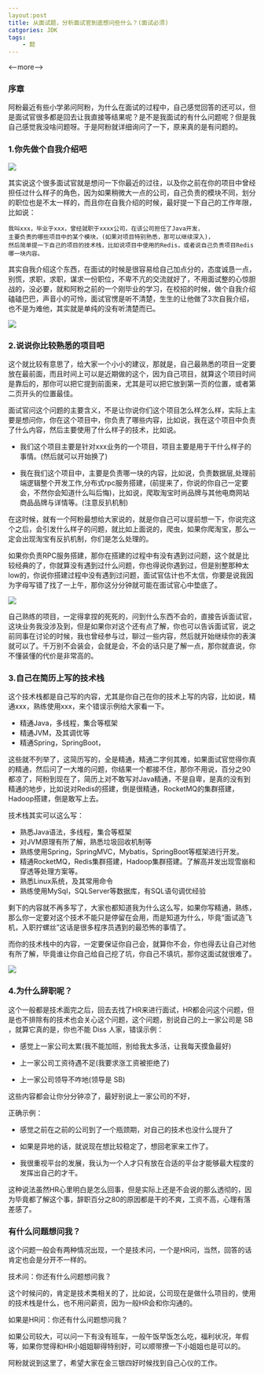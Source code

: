 ```yaml
---
layout:post
title: 从面试题，分析面试官到底想问些什么？(面试必须)
catgories: JDK
tags:
    - 懿
---
```


<--more-->


### 序章

阿粉最近有些小学弟问阿粉，为什么在面试的过程中，自己感觉回答的还可以，但是面试官很多都是回去让我直接等结果呢？是不是我面试的有什么问题呢？但是我自己感觉我没啥问题呀。于是阿粉就详细询问了一下，原来真的是有问题的。

### 1.你先做个自我介绍吧

![](http://www.justdojava.com/assets/images/2019/java/image_yi/2020/02-03/1.jpg)

其实说这个很多面试官就是想问一下你最近的过往，以及你之前在你的项目中曾经担任过什么样子的角色，因为如果稍微大一点的公司，自己负责的模块不同，划分的职位也是不太一样的，而且你在自我介绍的时候，最好提一下自己的工作年限，比如说：

```
我叫xxx，毕业于xxx，曾经就职于xxxx公司，在该公司担任了Java开发，
主要负责的哪些项目中的某个模块，(如果对项目特别熟悉，那可以继续深入)，
然后简单提一下自己的项目的技术栈，比如说项目中使用的Redis，或者说自己负责项目Redis哪一块内容。

```

其实自我介绍这个东西，在面试的时候是很容易给自己加点分的，态度诚恳一点，别慌，求职，求职，谋求一份职位，不卑不亢的交流就好了，不用面试整的心惊胆战的，没必要，就和阿粉之前的一个刚毕业的学习，在校招的时候，做个自我介绍磕磕巴巴，声音小的可怜，面试官愣是听不清楚，生生的让他做了3次自我介绍，也不是为难他，其实就是单纯的没有听清楚而已。

![](http://www.justdojava.com/assets/images/2019/java/image_yi/2020/02-03/2.png)

### 2.说说你比较熟悉的项目吧

这个就比较有意思了，给大家一个小小的建议，那就是，自己最熟悉的项目一定要放在最前面，而且时间上可以是近期做的这个，因为自己项目，就算这个项目时间是靠后的，那你可以把它提到前面来，尤其是可以把它放到第一页的位置，或者第二页开头的位置最佳。

面试官问这个问题的主要含义，不是让你说你们这个项目怎么样怎么样，实际上主要是想问你，你在这个项目中，你负责了哪些内容，比如说，我在这个项目中负责了什么内容，然后主要使用了什么样子的技术，比如说。

- 我们这个项目主要是针对xxx业务的一个项目，项目主要是用于干什么样子的事情。(然后就可以开始换了)

- 我在我们这个项目中，主要是负责哪一块的内容，比如说，负责数据层,处理前端逻辑整个开发工作,分布式rpc服务搭建，(前提来了，你说的你自己一定要会，不然你会知道什么叫后悔)，比如说，爬取淘宝时尚品牌与其他电商网站商品品牌与详情等。(注意反扒机制)

在这时候，就有一个阿粉最想给大家说的，就是你自己可以提前想一下，你说完这个之后，会引发什么样子的问题，就比如上面说的，爬虫，如果你爬淘宝，那么一定会出现淘宝有反扒机制，你们是怎么处理的。

如果你负责RPC服务搭建，那你在搭建的过程中有没有遇到过问题，这个就是比较经典的了，你就算没有遇到过什么问题，你也得说你遇到过，但是别整那种太low的，你说你搭建过程中没有遇到过问题，面试官估计也不太信，你要是说我因为字母写错了找了一上午，那你这分分钟就可能在面试官心中垫底了。

![](http://www.justdojava.com/assets/images/2019/java/image_yi/2020/02-03/3.jpg)

自己熟练的项目，一定得拿捏的死死的，问到什么东西不会的，直接告诉面试官，这块业务我没涉及到，但是如果你对这个还有点了解，你也可以告诉面试官，说之前同事在讨论的时候，我也曾经参与过，聊过一些内容，然后就开始继续你的表演就可以了。千万别不会装会，会就是会，不会的话只是了解一点，那你就直说，你不懂装懂的代价是非常高的。

### 3.自己在简历上写的技术栈

这个技术栈都是自己写的内容，尤其是你自己在你的技术上写的内容，比如说，精通xxx，熟练使用xxx，来个错误示例给大家看一下。

- 精通Java，多线程，集合等框架
- 精通JVM，及其调优等
- 精通Spring，SpringBoot，

这些就不列举了，这简历写的，全是精通，精通二字何其难，如果面试官觉得你真的精通，然后问了一大堆的问题，你结果一个都接不住，那你不用说，百分之90都凉了，阿粉到现在了，简历上对不敢写对Java精通，不是自卑，是真的没有到精通的地步，比如说对Redis的搭建，倒是很精通，RocketMQ的集群搭建，Hadoop搭建，倒是敢写上去。

技术栈其实可以这么写：

- 熟悉Java语法，多线程，集合等框架
- 对JVM原理有所了解，熟悉垃圾回收机制等
- 熟练使用Spring，SpringMVC，Mybatis，SpringBoot等框架进行开发。
- 精通RocketMQ，Redis集群搭建，Hadoop集群搭建。了解高并发出现雪崩和穿透等处理方案等。
- 熟悉Linux系统，及其常用命令
- 熟练使用MySql，SQLServer等数据库，有SQL语句调优经验

剩下的内容就不再多写了，大家也都知道我为什么这么写，如果你写精通，熟练，那么你一定要对这个技术不能只是停留在会用，而是知道为什么，毕竟“面试造飞机，入职拧螺丝”这话是很多程序员遇到的最恐怖的事情了。

而你的技术栈中的内容，一定要保证你自己会，就算你不会，你也得去让自己对他有所了解，毕竟谁让你自己给自己挖了坑，你自己不填坑，那你这面试就很难了。

![](http://www.justdojava.com/assets/images/2019/java/image_yi/2020/02-03/4.jpg)

### 4.为什么辞职呢？

这个一般都是技术面完之后，回去去找了HR来进行面试，HR都会问这个问题，但是也不排除有的技术也会关心这个问题，这个问题，别说自己的上一家公司是 SB ，就算它真的是，你也不能 Diss 人家，错误示例：

- 感觉上一家公司太累(我不能加班，别给我太多活，让我每天摸鱼最好)

- 上一家公司工资待遇不足(我要求涨工资被拒绝了)

- 上一家公司领导不咋地(领导是 SB)

这些内容都会让你分分钟凉了，最好别说上一家公司的不好，

正确示例：

- 感觉之前在之前的公司到了一个瓶颈期，对自己的技术也没什么提升了

- 如果是异地的话，就说现在想比较稳定了，想回老家来工作了。

- 我很重视平台的发展，我认为一个人才只有放在合适的平台才能够最大程度的发挥出自己的才干。

这种说法虽然HR心里明白是怎么回事，但是实际上还是不会说的那么透彻的，因为毕竟都了解这个事，辞职百分之80的原因都是干的不爽，工资不高，心理有落差感了。

### 有什么问题想问我？

这个问题一般会有两种情况出现，一个是技术问，一个是HR问，当然，回答的话肯定也会是分开不一样的。

技术问：你还有什么问题想问我？

这个时候问的，肯定是技术类相关的了，比如说，公司现在是做什么项目的，使用的技术栈是什么，也不用问薪资，因为一般HR会和你沟通的。

如果是HR问：你还有什么问题想问我？

如果公司较大，可以问一下有没有班车，一般午饭早饭怎么吃，福利状况，年假等，如果你觉得和HR小姐姐聊得特别好，可以顺带撩一下小姐姐也是可以的。

阿粉就说到这里了，希望大家在金三银四好时候找到自己心仪的工作。
